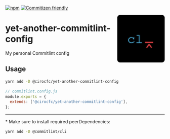 [![npm](https://img.shields.io/npm/v/@cirocfc/yet-another-commitlint-config.svg?style=flat-square)](https://www.npmjs.com/package/@cirocfc/yet-another-commitlint-config) [![Commitizen friendly](https://img.shields.io/badge/commitizen-friendly-brightgreen.svg?style=flat-square)](http://commitizen.github.io/cz-cli/)

<img src="https://raw.githubusercontent.com/cirocfc/yet-another/master/packages/yet-another-commitlint-config/icons/128.png" width="150px" align="right"/>

# yet-another-commitlint-config

My personal Commitlint config

## Usage

```sh
yarn add -D @cirocfc/yet-another-commitlint-config
```

```js
// commitlint.config.js
module.exports = {
  extends: ['@cirocfc/yet-another-commitlint-config'],
};
```

---

\* Make sure to install required peerDependencies:

```sh
yarn add -D @commitlint/cli
```
